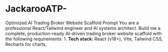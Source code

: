 # JackarooATP-
Optimized AI Trading Broker Website Scaffold Prompt  You are a professional React/Tailwind engineer and AI systems architect. Build me a complete, production-ready AI-driven trading broker website scaffold with the following requirements:  1. **Tech stack**: React (v18+), Vite, Tailwind CSS, Recharts for charts, 
